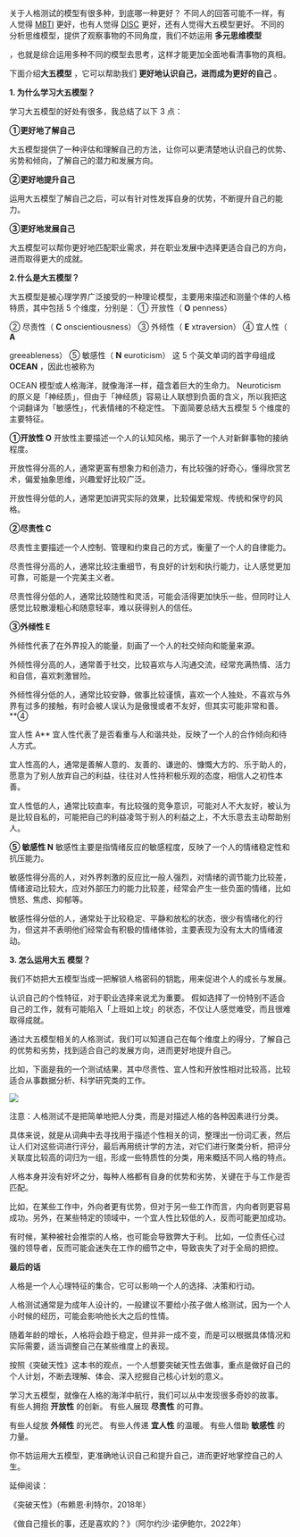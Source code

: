 关于人格测试的模型有很多种，到底哪一种更好？  不同人的回答可能不一样，有人觉得 [MBTI](https://mp.weixin.qq.com/s?__biz=MzA4ODE2OTIxMw==&mid=2653482022&idx=1&sn=b2e7af761ba34ef2709cb1d26fd380e0&scene=21#wechat_redirect) 更好，也有人觉得 [DISC](https://mp.weixin.qq.com/s?__biz=MzA4ODE2OTIxMw==&mid=2653482048&idx=1&sn=579a998513ebc1d88d8a94474ba116ab&scene=21#wechat_redirect) 更好，还有人觉得大五模型更好。  不同的分析思维模型，提供了观察事物的不同角度，我们不妨运用 **多元思维模型**

，也就是综合运用多种不同的模型去思考，这样才能更加全面地看清事物的真相。  

下面介绍**大五模型** ，它可以帮助我们 **更好地认识自己，进而成为更好的自己** 。  

**1. 为什么学习大五模型？**

学习大五模型的好处有很多，我总结了以下 3 点： 

**①更好地了解自己**

大五模型提供了一种评估和理解自己的方法，让你可以更清楚地认识自己的优势、劣势和倾向，了解自己的潜力和发展方向。 

**②更好地提升自己**

运用大五模型了解自己之后，可以有针对性发挥自身的优势，不断提升自己的能力。 

**③更好地发展自己**

大五模型可以帮你更好地匹配职业需求，并在职业发展中选择更适合自己的方向，进而取得更大的成就。

**2.什么是大五模型？**

大五模型是被心理学界广泛接受的一种理论模型，主要用来描述和测量个体的人格特质，其中包括 5 个维度，分别是：  ① 开放性（ **O** penness）

② 尽责性（ **C** onscientiousness）  ③ 外倾性（ **E** xtraversion）  ④ 宜人性（ **A**

greeableness）  ⑤ 敏感性（ **N** euroticism）  这 5 个英文单词的首字母组成 **OCEAN** ，因此也被称为

OCEAN 模型或人格海洋，就像海洋一样，蕴含着巨大的生命力。  Neuroticism 的原义是「神经质」，但由于「神经质」容易让人联想到负面的含义，所以我把这个词翻译为「敏感性」，代表情绪的不稳定性。  下面简要总结大五模型 5 个维度的主要特征。 

**①开放性 O** 开放性主要描述一个人的认知风格，揭示了一个人对新鲜事物的接纳程度。

开放性得分高的人，通常更富有想象力和创造力，有比较强的好奇心，懂得欣赏艺术，偏爱抽象思维，兴趣爱好比较广泛。

开放性得分低的人，通常更加讲究实际的效果，比较偏爱常规、传统和保守的风格。 

**②尽责性 C**

尽责性主要描述一个人控制、管理和约束自己的方式，衡量了一个人的自律能力。

尽责性得分高的人，通常比较注重细节，有良好的计划和执行能力，让人感觉更加可靠，可能是一个完美主义者。

尽责性得分低的人，通常比较随性和灵活，可能会活得更加快乐一些，但同时让人感觉比较散漫粗心和随意轻率，难以获得别人的信任。 

**③外倾性 E**

外倾性代表了在外界投入的能量，刻画了一个人的社交倾向和能量来源。

外倾性得分高的人，通常善于社交，比较喜欢与人沟通交流，经常充满热情、活力和自信，喜欢刺激冒险。

外倾性得分低的人，通常比较安静，做事比较谨慎，喜欢一个人独处，不喜欢与外界有过多的接触，有时会被人误认为是傲慢或者不友好，但其实可能非常和善。  **④

宜人性 A** 宜人性代表了是否看重与人和谐共处，反映了一个人的合作倾向和待人方式。

宜人性高的人，通常是善解人意的、友善的、谦逊的、慷慨大方的、乐于助人的，愿意为了别人放弃自己的利益，往往对人性持积极乐观的态度，相信人之初性本善。

宜人性低的人，通常比较直率，有比较强的竞争意识，可能对人不大友好，被认为是比较自私的，可能把自己的利益凌驾于别人的利益之上，不大乐意去主动帮助别人。

**⑤ 敏感性 N** 敏感性主要是指情绪反应的敏感程度，反映了一个人的情绪稳定性和抗压能力。

敏感性得分高的人，对外界刺激的反应比一般人强烈，对情绪的调节能力比较差，情绪波动比较大，应对外部压力的能力比较差，经常会产生一些负面的情绪，比如愤怒、焦虑、抑郁等。

敏感性得分低的人，通常处于比较稳定、平静和放松的状态，很少有情绪化的行为，但这并不表明他们经常会有积极的情绪体验，主要表现为没有太大的情绪波动。

**3. 怎么运用大五 模型？**

我们不妨把大五模型当成一把解锁人格密码的钥匙，用来促进个人的成长与发展。

认识自己的个性特征，对于职业选择来说尤为重要。  假如选择了一份特别不适合自己的工作，就有可能陷入「上班如上坟」的状态，不仅让人感觉难受，而且很难取得成就。

通过大五模型相关的人格测试，我们可以知道自己在每个维度上的得分，了解自己的优势和劣势，找到适合自己的发展方向，进而更好地提升自己。

比如，下面是我的一个测试结果，其中尽责性、宜人性和开放性相对比较高，比较适合从事数据分析、科学研究类的工作。

![](https://mmbiz.qpic.cn/mmbiz_png/giaycic3UNwo0aJyaQCkjnKFuUXADf0vv9VWERhGRtH2H3FkkEiacSzsYviaBic7QMhJfWwLkVWlF5VQ8TgNLsDnbqQ/640?wx_fmt=png) 

注意：人格测试不是把简单地把人分类，而是对描述人格的各种因素进行分类。

具体来说，就是从词典中去寻找用于描述个性相关的词，整理出一份词汇表，然后让人们对这些词进行评分，最后再用统计学的方法，对它们进行聚类分析，把评分关联度比较高的词归为一组，形成一些特质性的分类，用来概括不同人格的特点。

人格本身并没有好坏之分，每种人格都有自身的优势和劣势，关键在于与工作是否匹配。

比如，在某些工作中，外向者更有优势，但对于另一些工作而言，内向者则更容易成功。另外，在某些特定的领域中，一个宜人性比较低的人，反而可能更加成功。

有时候，某种被社会推崇的人格，也可能会导致弊大于利。  比如，一位责任心过强的领导者，反而可能会迷失在工作的细节之中，导致丧失了对于全局的把控。

**最后的话**

 人格是一个人心理特征的集合，它可以影响一个人的选择、决策和行动。

人格测试通常是为成年人设计的，一般建议不要给小孩子做人格测试，因为一个人小时候的经历，可能会影响他长大之后的性情。

随着年龄的增长，人格将会趋于稳定，但并非一成不变，而是可以根据具体情况和实际需要，适当调整自己在某些维度上的表现。

按照《突破天性》这本书的观点，一个人想要突破天性去做事，重点是做好自己的个人计划，不断去理解、体会、深入挖掘自己核心计划的意义。

学习大五模型，就像在人格的海洋中航行，我们可以从中发现很多奇妙的故事。  有些人拥抱 **开放性** 的创新。  有些人展现 **尽责性** 的可靠。

有些人绽放 **外倾性** 的光芒。  有些人传递 **宜人性** 的温暖。  有些人借助 **敏感性** 的力量。

你不妨运用大五模型，更准确地认识自己和提升自己，进而更好地掌控自己的人生。  

延伸阅读：  

《突破天性》（布赖恩·利特尔，2018年）

《做自己擅长的事，还是喜欢的？》（阿尔约沙·诺伊鲍尔，2022年）  
